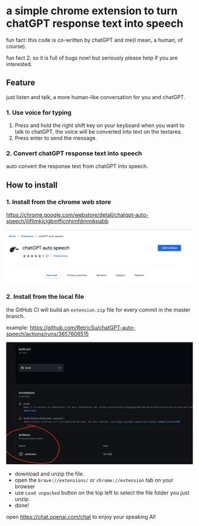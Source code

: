 # a simple chrome extension to turn chatGPT response text into speech

fun fact: this code is co-written by chatGPT and me(I mean, a human, of course).

fun fact 2: so it is full of bugs now! but seriously please help if you are interested.

## Feature

just listen and talk, a more human-like conversation for you and chatGPT.

### 1. Use voice for typing

1. Press and hold the right shift key on your keyboard when you want to talk to chatGPT, the voice will be converted into text on the textarea.
2. Press enter to send the message.

### 2. Convert chatGPT response text into speech

auto convert the response text from chatGPT into speech.

## How to install

### 1. Install from the chrome web store

https://chrome.google.com/webstore/detail/chatgpt-auto-speech/jliflimkjclgbmfficnhimfdmmikpabb

![web store](assets/web-store.png)

### 2. Install from the local file

the GitHub CI will build an `extension.zip` file for every commit in the master branch.

example: https://github.com/RetricSu/chatGPT-auto-speech/actions/runs/3657606515

![artifacts](assets/artifacts.png)

- download and unzip the file.
- open the `brave://extensions/` or `chrome://extension` tab on your browser
- use `Load unpacked` button on the top left to select the file folder you just unzip.
- done!

open https://chat.openai.com/chat to enjoy your speaking AI!
